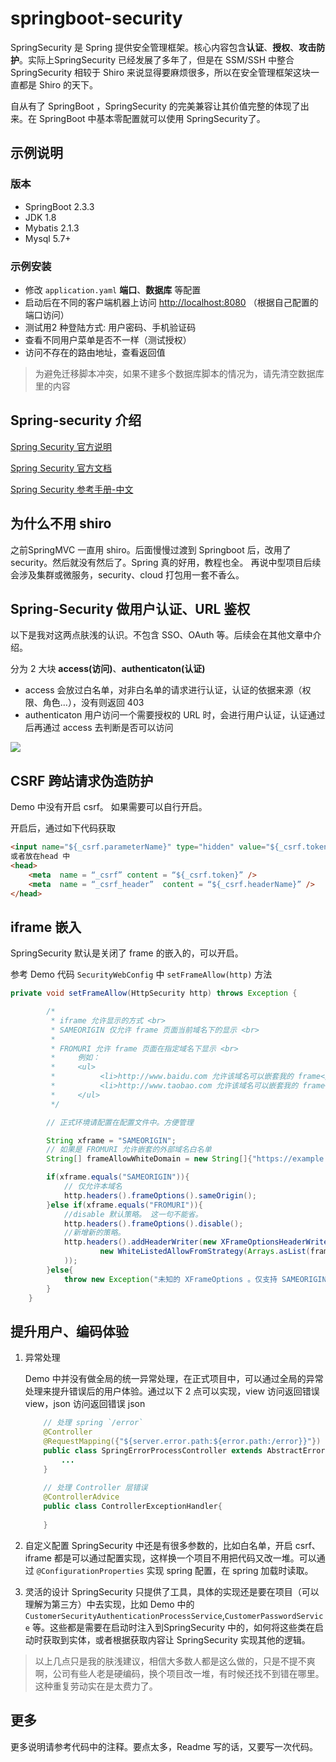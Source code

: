 # springboot-security

SpringSecurity 是 Spring 提供安全管理框架。核心内容包含**认证**、**授权**、**攻击防护**。实际上SpringSecurity 已经发展了多年了，但是在 SSM/SSH 中整合 SpringSecurity 相较于 Shiro 来说显得要麻烦很多，所以在安全管理框架这块一直都是 Shiro 的天下。

自从有了 SpringBoot ，SpringSecurity 的完美兼容让其价值完整的体现了出来。在 SpringBoot 中基本零配置就可以使用 SpringSecurity了。

## 示例说明

### 版本
+ SpringBoot 2.3.3
+ JDK 1.8
+ Mybatis 2.1.3
+ Mysql 5.7+

### 示例安装

+ 修改 `application.yaml` **端口**、**数据库** 等配置
+ 启动后在不同的客户端机器上访问 [http://localhost:8080](http://localhost:8080) （根据自己配置的端口访问）
+ 测试用2 种登陆方式: 用户密码、手机验证码
+ 查看不同用户菜单是否不一样（测试授权）
+ 访问不存在的路由地址，查看返回值

> 为避免迁移脚本冲突，如果不建多个数据库脚本的情况为，请先清空数据库里的内容

## Spring-security 介绍

[Spring Security 官方说明](https://spring.io/projects/spring-security)

[Spring Security 官方文档](https://docs.spring.io/spring-security/site/docs/current/reference/html5/)

[Spring Security 参考手册-中文](https://www.springcloud.cc/spring-security-zhcn.html)

## 为什么不用 shiro

之前SpringMVC 一直用 shiro。后面慢慢过渡到 Springboot 后，改用了 security。然后就没有然后了。Spring 真的好用，教程也全。
再说中型项目后续会涉及集群或微服务，security、cloud 打包用一套不香么。

## Spring-Security 做用户认证、URL 鉴权

以下是我对这两点肤浅的认识。不包含 SSO、OAuth 等。后续会在其他文章中介绍。

分为 2 大块 **access(访问)**、**authenticaton(认证)**

+ access 会放过白名单，对非白名单的请求进行认证，认证的依据来源（权限、角色...），没有则返回 403
+ authenticaton 用户访问一个需要授权的 URL 时，会进行用户认证，认证通过后再通过 access 去判断是否可以访问

![](http://pic.fangxutuwen.com/16003563830451.jpg)

## CSRF 跨站请求伪造防护

Demo 中没有开启 csrf。 如果需要可以自行开启。

开启后，通过如下代码获取

```html
<input name="${_csrf.parameterName}" type="hidden" value="${_csrf.token}">
或者放在head 中
<head> 
	<meta  name = “_csrf” content = “${_csrf.token}” /> 
	<meta  name = “_csrf_header”  content = “${_csrf.headerName}” /> 
</head> 
```

## iframe 嵌入

SpringSecurity 默认是关闭了 frame 的嵌入的，可以开启。

参考 Demo 代码 `SecurityWebConfig` 中 `setFrameAllow(http)` 方法

```java
private void setFrameAllow(HttpSecurity http) throws Exception {

        /*
         * iframe 允许显示的方式 <br>
         * SAMEORIGIN 仅允许 frame 页面当前域名下的显示 <br>
         *
         * FROMURI 允许 frame 页面在指定域名下显示 <br>
         *     例如：
         *     <ul>
         *          <li>http://www.baidu.com 允许该域名可以嵌套我的 frame</li>
         *          <li>http://www.taobao.com 允许该域名可以嵌套我的 frame</li>
         *     </ul>
         */

        // 正式环境请配置在配置文件中。方便管理

        String xframe = "SAMEORIGIN";
        // 如果是 FROMURI 允许嵌套的外部域名白名单
        String[] frameAllowWhiteDomain = new String[]{"https://example.cn","https://example.com"};

        if(xframe.equals("SAMEORIGIN")){
            // 仅允许本域名
            http.headers().frameOptions().sameOrigin();
        }else if(xframe.equals("FROMURI")){
            //disable 默认策略。 这一句不能省。
            http.headers().frameOptions().disable();
            //新增新的策略。
            http.headers().addHeaderWriter(new XFrameOptionsHeaderWriter(
                    new WhiteListedAllowFromStrategy(Arrays.asList(frameAllowWhiteDomain))
            ));
        }else{
            throw new Exception("未知的 XFrameOptions 。仅支持 SAMEORIGIN , FROMURI");
        }
    }
```

## 提升用户、编码体验

1. 异常处理

	Demo 中并没有做全局的统一异常处理，在正式项目中，可以通过全局的异常处理来提升错误后的用户体验。通过以下 2 点可以实现，view 访问返回错误 view，json 访问返回错误 json
	
	```java
    	// 处理 spring `/error` 
        @Controller
        @RequestMapping({"${server.error.path:${error.path:/error}}"})
        public class SpringErrorProcessController extends AbstractErrorController {
            ...
        }
        
        // 处理 Controller 层错误
        @ControllerAdvice
        public class ControllerExceptionHandler{
        
        }
	
	```

2. 自定义配置
    SpringSecurity 中还是有很多参数的，比如白名单，开启 csrf、iframe 都是可以通过配置实现，这样换一个项目不用把代码又改一堆。可以通过 `@ConfigurationProperties` 实现 spring 配置，在 spring 加载时读取。
    
3. 灵活的设计
    SpringSecurity 只提供了工具，具体的实现还是要在项目（可以理解为第三方）中去实现，比如 Demo 中的`CustomerSecurityAuthenticationProcessService`,`CustomerPasswordService` 等。这些都是需要在启动时注入到SpringSecurity 中的，如何将这些类在启动时获取到实体，或者根据获取内容让 SpringSecurity 实现其他的逻辑。 
    
> 以上几点只是我的肤浅建议，相信大多数人都是这么做的，只是不提不爽啊，公司有些人老是硬编码，换个项目改一堆，有时候还找不到错在哪里。这种重复劳动实在是太费力了。

## 更多

更多说明请参考代码中的注释。要点太多，Readme 写的话，又要写一次代码。
